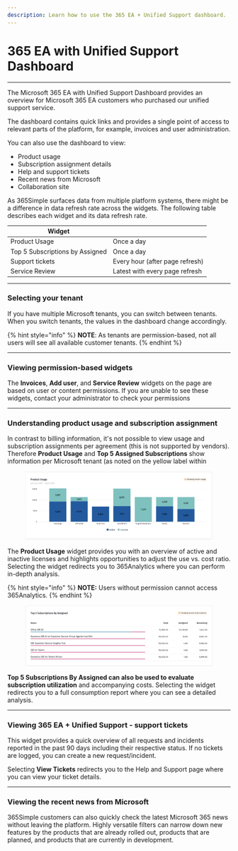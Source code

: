```yaml
---
description: Learn how to use the 365 EA + Unified Support dashboard.
---
```


# 365 EA with Unified Support Dashboard

***

The Microsoft 365 EA with Unified Support Dashboard provides an overview for Microsoft 365 EA customers who purchased our unified support service.&#x20;

The dashboard contains quick links and provides a single point of access to relevant parts of the platform, for example, invoices and user administration.

You can also use the dashboard to view:

* Product usage
* Subscription assignment details
* Help and support tickets
* Recent news from Microsoft
* Collaboration site

As 365Simple surfaces data from multiple platform systems, there might be a difference in data refresh rate across the widgets. The following table describes each widget and its data refresh rate.

| Widget                          |                                 |
| ------------------------------- | ------------------------------- |
| Product Usage                   | Once a day                      |
| Top 5 Subscriptions by Assigned | Once a day                      |
| Support tickets                 | Every hour (after page refresh) |
| Service Review                  | Latest with every page refresh  |

***

### Selecting your tenant <a href="#block-447a38eb-23c7-4b77-987f-9fc26ac2dee0" id="block-447a38eb-23c7-4b77-987f-9fc26ac2dee0"></a>

If you have multiple Microsoft tenants, you can switch between tenants. When you switch tenants, the values in the dashboard change accordingly.

{% hint style="info" %}
**NOTE**: As tenants are permission-based, not all users will see all available customer tenants.
{% endhint %}

***

### Viewing permission-based widgets <a href="#block-bea31af0-a8d0-45a6-bd38-cdca3fe1497a" id="block-bea31af0-a8d0-45a6-bd38-cdca3fe1497a"></a>

The **Invoices**, **Add user**, and **Service Review** widgets on the page are based on user or content permissions. If you are unable to see these widgets, contact your administrator to check your permissions

***

### Understanding product usage and subscription assignment <a href="#block-ea488296-a0d5-4f23-b3c0-87a329f8d1bd" id="block-ea488296-a0d5-4f23-b3c0-87a329f8d1bd"></a>

In contrast to billing information, it's not possible to view usage and subscription assignments per agreement (this is not supported by vendors). Therefore **Product Usage** and **Top 5 Assigned Subscriptions** show information per Microsoft tenant (as noted on the yellow label within

<figure><img src="../.gitbook/assets/image (90).png" alt=""><figcaption></figcaption></figure>

The **Product Usage** widget provides you with an overview of active and inactive licenses and highlights opportunities to adjust the use vs. cost ratio. Selecting the widget redirects you to 365Analytics where you can perform in-depth analysis.

{% hint style="info" %}
**NOTE:** Users without permission cannot access 365Analytics.
{% endhint %}

<figure><img src="../.gitbook/assets/image (91).png" alt=""><figcaption></figcaption></figure>

**Top 5 Subscriptions By Assigned can also be used to evaluate subscription utilization** and accompanying costs. Selecting the widget redirects you to a full consumption report where you can see a detailed analysis.

***

### Viewing 365 EA + Unified Support - support tickets <a href="#block-b66764bf-7bc2-4c4b-8d43-8666a1d90d3c" id="block-b66764bf-7bc2-4c4b-8d43-8666a1d90d3c"></a>

This widget provides a quick overview of all requests and incidents reported in the past 90 days including their respective status. If no tickets are logged, you can create a new request/incident.

Selecting **View Tickets** redirects you to the Help and Support page where you can view your ticket details.

***

### Viewing the recent news from Microsoft

365Simple customers can also quickly check the latest Microsoft 365 news without leaving the platform. Highly versatile filters can narrow down new features by the products that are already rolled out, products that are planned, and products that are currently in development.
